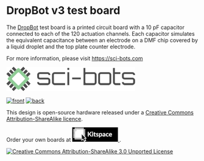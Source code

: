 # DropBot v3 test board

The [DropBot][dropbot] test board is a printed circuit board with a 10 pF capacitor connected to each of the 120 actuation channels. Each capacitor simulates the equivalent capacitance between an electrode on a DMF chip covered by a liquid droplet and the top plate counter electrode.

For more information, please visit https://sci-bots.com

[![Sci-Bots logo](docs/png/sci-bots-logo.png)][sci-bots]

[![front](docs/png/Front.png)](docs/png/Front.png)
[![back](docs/png/Back.png)](docs/png/Back.png)

This design is open-source hardware released under a [Creative Commons Attribution-ShareAlike licence][cc-by-sa].

Order your own boards at <a href="https://kitspace.org/boards/github.com/sci-bots/dropbot-120-channel-test-board.kicad">
  <img src="https://github.com/kitspace/kitspace/blob/master/image_src/logo.svg" alt="order at kitspace" width="120"/>
</a>.

[![Creative Commons Attribution-ShareAlike 3.0 Unported License](https://i.creativecommons.org/l/by-sa/3.0/88x31.png)][cc-by-sa]

[dropbot]: https://github.com/sci-bots/dropbot-v3
[sci-bots]: https://sci-bots.com/
[cc-by-sa]: http://creativecommons.org/licenses/by-sa/3.0
